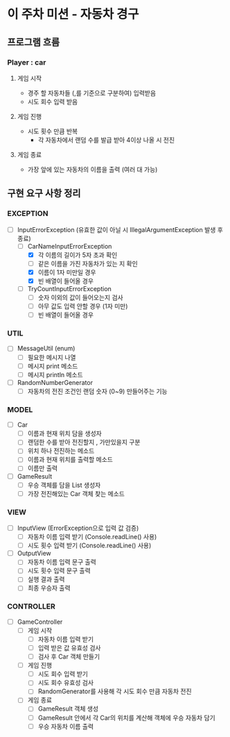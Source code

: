 # 이 주차 미션 - 자동차 경구

## 프로그램 흐름

### Player : car

1. 게임 시작
    - 경주 할 자동차들 (,를 기준으로 구분하여) 입력받음
    - 시도 회수 입력 받음

2. 게임 진행
    - 시도 횟수 만큼 반복
      - 각 자동차에서 랜덤 수를 발급 받아 4이상 나올 시 전진

3. 게임 종료
    - 가장 앞에 있는 자동차의 이름을 출력 (여러 대 가능)

## 구현 요구 사항 정리

### EXCEPTION
- [ ] InputErrorException (유효한 값이 아닐 시 IllegalArgumentException 발생 후 종료)
    - [ ] CarNameInputErrorException
      - [x] 각 이름의 길이가 5자 초과 확인
      - [ ] 같은 이름을 가진 자동차가 있는 지 확인
      - [x] 이름이 1자 미만일 경우
      - [x] 빈 배열이 들어올 경우
    
    - [ ] TryCountInputErrorException
      - [ ] 숫자 이외의 값이 들어오는지 검사
      - [ ] 아무 값도 입력 안할 경우 (1자 미만)
      - [ ] 빈 배열이 들어올 경우

### UTIL
- [ ] MessageUtil (enum)
  - [ ] 필요한 메시지 나열
  - [ ] 메시지 print 메소드
  - [ ] 메시지 println 메소드

- [ ] RandomNumberGenerator
  - [ ] 자동차의 전진 조건인 랜덤 숫자 (0~9) 만들어주는 기능

### MODEL
- [ ] Car
  - [ ] 이름과 현재 위치 담을 생성자
  - [ ] 랜덤한 수를 받아 전진할지 , 가만있을지 구분
  - [ ] 위치 하나 전진하는 메소드
  - [ ] 이름과 현재 위치를 출력할 메소드
  - [ ] 이름만 출력

- [ ] GameResult
  - [ ] 우승 객체를 담을 List<Car> 생성자 
  - [ ] 가장 전진해있는 Car 객체 찾는 메소드

### VIEW
- [ ] InputView (ErrorException으로 입력 값 검증)
  - [ ] 자동차 이름 입력 받기 (Console.readLine() 사용)
  - [ ] 시도 횟수 입력 받기 (Console.readLine() 사용)

- [ ] OutputView
  - [ ] 자동차 이름 입력 문구 출력
  - [ ] 시도 횟수 입력 문구 출력
  - [ ] 실행 결과 출력
  - [ ] 최종 우승자 출력

### CONTROLLER
- [ ] GameController
  - [ ] 게임 시작
    - [ ] 자동차 이름 입력 받기
    - [ ] 입력 받은 값 유효성 검사
    - [ ] 검사 후 Car 객체 만들기

  - [ ] 게임 진행
    - [ ] 시도 회수 입력 받기
    - [ ] 시도 회수 유효성 검사
    - [ ] RandomGenerator를 사용해 각 시도 회수 만큼 자동차 전진
  
  - [ ] 게임 종료
    - [ ] GameResult 객체 생성
    - [ ] GameResult 안에서 각 Car의 위치를 계산해 객체에 우승 자동차 담기
    - [ ] 우승 자동차 이름 출력
